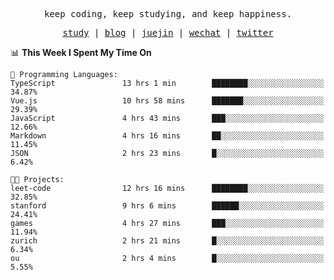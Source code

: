 <p align="center">
  <samp>
    <span>keep coding, keep studying, and keep happiness.</span>
  </samp>
</p>

<p align="center">
  <samp>
    <a href="https://github.com/ouduidui/fe-study">study</a> |
    <a href="https://ouduidui.cn">blog</a>  |
    <a href="https://juejin.cn/user/4309700183594366">juejin</a> |
    <a href="./images/wechat.jpeg">wechat</a> |
    <a href="https://twitter.com/ouduidui">twitter</a>
  </samp>
</p>

<!--START_SECTION:waka-->
📊 **This Week I Spent My Time On** 

```text
💬 Programming Languages: 
TypeScript               13 hrs 1 min        ████████░░░░░░░░░░░░░░░░░   34.87% 
Vue.js                   10 hrs 58 mins      ███████░░░░░░░░░░░░░░░░░░   29.39% 
JavaScript               4 hrs 43 mins       ███░░░░░░░░░░░░░░░░░░░░░░   12.66% 
Markdown                 4 hrs 16 mins       ██░░░░░░░░░░░░░░░░░░░░░░░   11.45% 
JSON                     2 hrs 23 mins       █░░░░░░░░░░░░░░░░░░░░░░░░   6.42%

🐱‍💻 Projects: 
leet-code                12 hrs 16 mins      ████████░░░░░░░░░░░░░░░░░   32.85% 
stanford                 9 hrs 6 mins        ██████░░░░░░░░░░░░░░░░░░░   24.41% 
games                    4 hrs 27 mins       ███░░░░░░░░░░░░░░░░░░░░░░   11.94% 
zurich                   2 hrs 21 mins       █░░░░░░░░░░░░░░░░░░░░░░░░   6.34% 
ou                       2 hrs 4 mins        █░░░░░░░░░░░░░░░░░░░░░░░░   5.55%

```


<!--END_SECTION:waka-->

